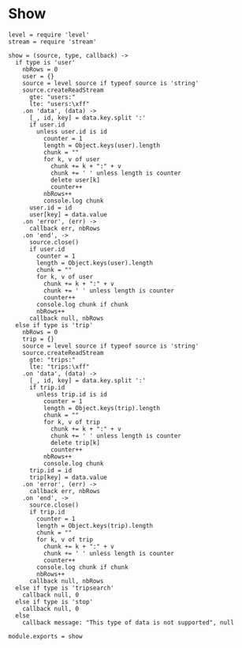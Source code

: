 # Show

    level = require 'level'
    stream = require 'stream'

    show = (source, type, callback) ->
      if type is 'user'
        nbRows = 0
        user = {}
        source = level source if typeof source is 'string'
        source.createReadStream
          gte: "users:"
          lte: "users:\xff"
        .on 'data', (data) ->
          [_, id, key] = data.key.split ':'
          if user.id
            unless user.id is id
              counter = 1
              length = Object.keys(user).length
              chunk = ""
              for k, v of user
                chunk += k + ":" + v
                chunk += ' ' unless length is counter
                delete user[k]
                counter++
              nbRows++
              console.log chunk
          user.id = id
          user[key] = data.value
        .on 'error', (err) ->
          callback err, nbRows
        .on 'end', ->
          source.close()
          if user.id
            counter = 1
            length = Object.keys(user).length
            chunk = ""
            for k, v of user
              chunk += k + ":" + v
              chunk += ' ' unless length is counter
              counter++
            console.log chunk if chunk
            nbRows++
          callback null, nbRows
      else if type is 'trip'
        nbRows = 0
        trip = {}
        source = level source if typeof source is 'string'
        source.createReadStream
          gte: "trips:"
          lte: "trips:\xff"
        .on 'data', (data) ->
          [_, id, key] = data.key.split ':'
          if trip.id
            unless trip.id is id
              counter = 1
              length = Object.keys(trip).length
              chunk = ""
              for k, v of trip
                chunk += k + ":" + v
                chunk += ' ' unless length is counter
                delete trip[k]
                counter++
              nbRows++
              console.log chunk
          trip.id = id
          trip[key] = data.value
        .on 'error', (err) ->
          callback err, nbRows
        .on 'end', ->
          source.close()
          if trip.id
            counter = 1
            length = Object.keys(trip).length
            chunk = ""
            for k, v of trip
              chunk += k + ":" + v
              chunk += ' ' unless length is counter
              counter++
            console.log chunk if chunk
            nbRows++
          callback null, nbRows
      else if type is 'tripsearch'
        callback null, 0
      else if type is 'stop'
        callback null, 0
      else
        callback message: "This type of data is not supported", null

    module.exports = show
